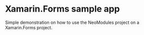 # Xamarin.Forms sample app

Simple demonstration on how to use the NeoModules project on a Xamarin.Forms project.